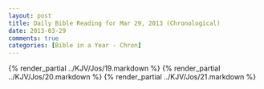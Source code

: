 ```yaml
---
layout: post
title: Daily Bible Reading for Mar 29, 2013 (Chronological)
date: 2013-03-29
comments: true
categories: [Bible in a Year - Chron]
---
```

{% render_partial ../KJV/Jos/19.markdown %}
{% render_partial ../KJV/Jos/20.markdown %}
{% render_partial ../KJV/Jos/21.markdown %}

